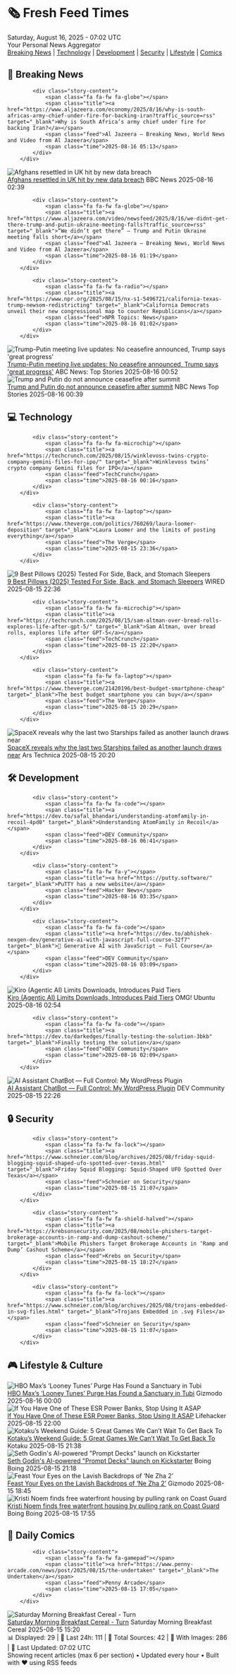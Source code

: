 <!-- Processing 54 RSS feeds at 2025-08-16 07:01:37 UTC -->
<!-- Processing: Dilbert -->
<!-- Processing: Cyanide & Happiness -->
<!-- Processing: Questionable Content -->
<!-- Processing: Girl Genius -->
<!-- Processing: Dinosaur Comics -->
<!-- Processing: CNN Top Stories -->
<!-- Processing: CNN Breaking News -->
<!-- Processing: BBC World News -->
<!-- Processing: BBC Breaking News -->
<!-- Processing: Al Jazeera Breaking News -->
<!-- Processing: Reuters World News -->
<!-- Processing: ABC News Breaking -->
<!-- Processing: Guardian World News -->
<!-- Processing: O'Reilly Radar -->
<!-- Processing: Slashdot -->
<!-- Processing: Dev.to -->
<!-- Processing: StackOverflow Blog -->
<!-- Processing: Phoronix Linux News -->
<!-- Processing: It's FOSS -->
<!-- Processing: Linux.com -->
<!-- Processing: Red Hat Blog -->
<!-- Processing: Ubuntu Blog -->
<!-- Processing: GitLab Blog -->
<!-- Processing: InfoQ -->
<!-- Processing: DZone -->
<!-- Processing: The Pragmatic Engineer -->
<!-- Processing: Lifehacker -->
<!-- Processing: Kotaku -->
<!-- Processing: Boing Boing -->
<!-- Processing: Krebs on Security -->
<!-- Processing: Schneier on Security -->
<!-- Generated 3 new posts out of 31 feeds processed -->
<div class="newspaper-header">
    <h1 class="newspaper-title">🗞️ Fresh Feed Times</h1>
    <div class="newspaper-date">Saturday, August 16, 2025 - 07:02 UTC</div>
    <div class="newspaper-subtitle">Your Personal News Aggregator</div>
</div>

<div class="newspaper-nav">
    <a href="#breaking">Breaking News</a> |
    <a href="#tech">Technology</a> |
    <a href="#dev">Development</a> |
    <a href="#security">Security</a> |
    <a href="#lifestyle">Lifestyle</a> |
    <a href="#webcomics">Comics</a>
</div>

<div class="news-section breaking-news" id="breaking">
<h2 class="section-header">🚨 Breaking News</h2>
<div class="stories-container">
<div class="story">
            
            <div class="story-content">
                <span class="fa fa-fw fa-globe"></span>
                <span class="title"><a href="https://www.aljazeera.com/economy/2025/8/16/why-is-south-africas-army-chief-under-fire-for-backing-iran?traffic_source=rss" target="_blank">Why is South Africa’s army chief under fire for backing Iran?</a></span>
                <span class="feed">Al Jazeera – Breaking News, World News and Video from Al Jazeera</span>
                <span class="time">2025-08-16 05:13</span>
            </div>
        </div>
<div class="story">
            <img src="https://ichef.bbci.co.uk/ace/standard/240/cpsprodpb/1e3b/live/8ceee5b0-7a59-11f0-a34f-318be3fb0481.jpg" alt="Afghans resettled in UK hit by new data breach" class="story-image" loading="lazy" onerror="this.style.display='none'">
            <div class="story-content">
                <span class="fa fa-fw fa-flag"></span>
                <span class="title"><a href="https://www.bbc.com/news/articles/ce87nyr3evro?at_medium=RSS&at_campaign=rss" target="_blank">Afghans resettled in UK hit by new data breach</a></span>
                <span class="feed">BBC News</span>
                <span class="time">2025-08-16 02:39</span>
            </div>
        </div>
<div class="story">
            
            <div class="story-content">
                <span class="fa fa-fw fa-globe"></span>
                <span class="title"><a href="https://www.aljazeera.com/video/newsfeed/2025/8/16/we-didnt-get-there-trump-and-putin-ukraine-meeting-falls?traffic_source=rss" target="_blank">“We didn’t get there” – Trump and Putin Ukraine meeting falls short</a></span>
                <span class="feed">Al Jazeera – Breaking News, World News and Video from Al Jazeera</span>
                <span class="time">2025-08-16 01:19</span>
            </div>
        </div>
<div class="story">
            
            <div class="story-content">
                <span class="fa fa-fw fa-radio"></span>
                <span class="title"><a href="https://www.npr.org/2025/08/15/nx-s1-5496721/california-texas-trump-newsom-redistricting" target="_blank">California Democrats unveil their new congressional map to counter Republicans</a></span>
                <span class="feed">NPR Topics: News</span>
                <span class="time">2025-08-16 01:02</span>
            </div>
        </div>
<div class="story">
            <img src="https://s.abcnews.com/images/US/summit-73-gty-gmh-250815_1755304144881_hpMain_4x3t_384.jpg" alt="Trump-Putin meeting live updates: No ceasefire announced, Trump says &#x27;great progress&#x27;" class="story-image" loading="lazy" onerror="this.style.display='none'">
            <div class="story-content">
                <span class="fa fa-fw fa-tv"></span>
                <span class="title"><a href="https://abcnews.go.com/Politics/live-updates/trump-putin-meeting-summit-alaska/?id=124656413" target="_blank">Trump-Putin meeting live updates: No ceasefire announced, Trump says &#x27;great progress&#x27;</a></span>
                <span class="feed">ABC News: Top Stories</span>
                <span class="time">2025-08-16 00:52</span>
            </div>
        </div>
<div class="story">
            <img src="https://media-cldnry.s-nbcnews.com/image/upload/t_fit_1500w/mpx/2704722219/2025_08/1755307609897_nn_tll_trump_putin_alaska_summit_250815_1920x1080-o8o68b.jpg" alt="Trump and Putin do not announce ceasefire after summit" class="story-image" loading="lazy" onerror="this.style.display='none'">
            <div class="story-content">
                <span class="fa fa-fw fa-broadcast-tower"></span>
                <span class="title"><a href="https://www.nbcnews.com/nightly-news/video/trump-and-putin-do-not-announce-ceasefire-after-summit-245112389513" target="_blank">Trump and Putin do not announce ceasefire after summit</a></span>
                <span class="feed">NBC News Top Stories</span>
                <span class="time">2025-08-16 00:39</span>
            </div>
        </div>
</div>
</div>
<div class="news-section tech-news" id="tech">
<h2 class="section-header">💻 Technology</h2>
<div class="stories-container">
<div class="story">
            
            <div class="story-content">
                <span class="fa fa-fw fa-microchip"></span>
                <span class="title"><a href="https://techcrunch.com/2025/08/15/winklevoss-twins-crypto-company-gemini-files-for-ipo/" target="_blank">Winklevoss twins’ crypto company Gemini files for IPO</a></span>
                <span class="feed">TechCrunch</span>
                <span class="time">2025-08-16 00:16</span>
            </div>
        </div>
<div class="story">
            
            <div class="story-content">
                <span class="fa fa-fw fa-laptop"></span>
                <span class="title"><a href="https://www.theverge.com/politics/760269/laura-loomer-deposition" target="_blank">Laura Loomer and the limits of posting everything</a></span>
                <span class="feed">The Verge</span>
                <span class="time">2025-08-15 23:36</span>
            </div>
        </div>
<div class="story">
            <img src="https://media.wired.com/photos/689e4641ba007d0d81f82fd6/master/pass/The%20Best%20Pillows%20for%20a%20Restful%20Night%E2%80%99s%20Sleep%20AUG.png" alt="9 Best Pillows (2025) Tested For Side, Back, and Stomach Sleepers" class="story-image" loading="lazy" onerror="this.style.display='none'">
            <div class="story-content">
                <span class="fa fa-fw fa-bolt"></span>
                <span class="title"><a href="https://www.wired.com/gallery/best-pillows/" target="_blank">9 Best Pillows (2025) Tested For Side, Back, and Stomach Sleepers</a></span>
                <span class="feed">WIRED</span>
                <span class="time">2025-08-15 22:36</span>
            </div>
        </div>
<div class="story">
            
            <div class="story-content">
                <span class="fa fa-fw fa-microchip"></span>
                <span class="title"><a href="https://techcrunch.com/2025/08/15/sam-altman-over-bread-rolls-explores-life-after-gpt-5/" target="_blank">Sam Altman, over bread rolls, explores life after GPT-5</a></span>
                <span class="feed">TechCrunch</span>
                <span class="time">2025-08-15 22:20</span>
            </div>
        </div>
<div class="story">
            
            <div class="story-content">
                <span class="fa fa-fw fa-laptop"></span>
                <span class="title"><a href="https://www.theverge.com/21420196/best-budget-smartphone-cheap" target="_blank">The best budget smartphone you can buy</a></span>
                <span class="feed">The Verge</span>
                <span class="time">2025-08-15 20:29</span>
            </div>
        </div>
<div class="story">
            <img src="https://cdn.arstechnica.net/wp-content/uploads/2025/08/ship37staticfire-500x500.jpg" alt="SpaceX reveals why the last two Starships failed as another launch draws near" class="story-image" loading="lazy" onerror="this.style.display='none'">
            <div class="story-content">
                <span class="fa fa-fw fa-cog"></span>
                <span class="title"><a href="https://arstechnica.com/space/2025/08/spacex-reveals-why-the-last-two-starships-failed-as-another-launch-draws-near/" target="_blank">SpaceX reveals why the last two Starships failed as another launch draws near</a></span>
                <span class="feed">Ars Technica</span>
                <span class="time">2025-08-15 20:20</span>
            </div>
        </div>
</div>
</div>
<div class="news-section dev-news" id="dev">
<h2 class="section-header">🛠️ Development</h2>
<div class="stories-container">
<div class="story">
            
            <div class="story-content">
                <span class="fa fa-fw fa-code"></span>
                <span class="title"><a href="https://dev.to/safal_bhandari/understanding-atomfamily-in-recoil-4pd0" target="_blank">Understanding AtomFamily in Recoil</a></span>
                <span class="feed">DEV Community</span>
                <span class="time">2025-08-16 06:41</span>
            </div>
        </div>
<div class="story">
            
            <div class="story-content">
                <span class="fa fa-fw fa-y"></span>
                <span class="title"><a href="https://putty.software/" target="_blank">PuTTY has a new website</a></span>
                <span class="feed">Hacker News</span>
                <span class="time">2025-08-16 03:35</span>
            </div>
        </div>
<div class="story">
            
            <div class="story-content">
                <span class="fa fa-fw fa-code"></span>
                <span class="title"><a href="https://dev.to/abhishek-nexgen-dev/generative-ai-with-javascript-full-course-32f7" target="_blank">🧠 Generative AI with JavaScript – Full Course</a></span>
                <span class="feed">DEV Community</span>
                <span class="time">2025-08-16 03:09</span>
            </div>
        </div>
<div class="story">
            <img src="https://i0.wp.com/www.omgubuntu.co.uk/wp-content/uploads/2025/07/kiro-logo.jpg?resize=406%2C232&amp;ssl=1" alt="Kiro (Agentic AI) Limits Downloads, Introduces Paid Tiers" class="story-image" loading="lazy" onerror="this.style.display='none'">
            <div class="story-content">
                <span class="fa fa-fw fa-ubuntu"></span>
                <span class="title"><a href="https://www.omgubuntu.co.uk/2025/08/kiro-agentic-ai-usage-limits-arrive" target="_blank">Kiro (Agentic AI) Limits Downloads, Introduces Paid Tiers</a></span>
                <span class="feed">OMG! Ubuntu</span>
                <span class="time">2025-08-16 02:54</span>
            </div>
        </div>
<div class="story">
            
            <div class="story-content">
                <span class="fa fa-fw fa-code"></span>
                <span class="title"><a href="https://dev.to/darkedges/finally-testing-the-solution-3bkb" target="_blank">Finally testing the solution</a></span>
                <span class="feed">DEV Community</span>
                <span class="time">2025-08-16 02:09</span>
            </div>
        </div>
<div class="story">
            <img src="https://media2.dev.to/dynamic/image/width=800%2Cheight=%2Cfit=scale-down%2Cgravity=auto%2Cformat=auto/https%3A%2F%2Fdev-to-uploads.s3.amazonaws.com%2Fuploads%2Farticles%2Fbjpi4nsmw1em2tzxechw.png" alt="AI Assistant ChatBot — Full Control: My WordPress Plugin" class="story-image" loading="lazy" onerror="this.style.display='none'">
            <div class="story-content">
                <span class="fa fa-fw fa-code"></span>
                <span class="title"><a href="https://dev.to/amarire-dev/ai-assistant-chatbot-full-control-my-wordpress-plugin-2fa5" target="_blank">AI Assistant ChatBot — Full Control: My WordPress Plugin</a></span>
                <span class="feed">DEV Community</span>
                <span class="time">2025-08-15 22:26</span>
            </div>
        </div>
</div>
</div>
<div class="news-section security-news" id="security">
<h2 class="section-header">🔒 Security</h2>
<div class="stories-container">
<div class="story">
            
            <div class="story-content">
                <span class="fa fa-fw fa-lock"></span>
                <span class="title"><a href="https://www.schneier.com/blog/archives/2025/08/friday-squid-blogging-squid-shaped-ufo-spotted-over-texas.html" target="_blank">Friday Squid Blogging: Squid-Shaped UFO Spotted Over Texas</a></span>
                <span class="feed">Schneier on Security</span>
                <span class="time">2025-08-15 21:07</span>
            </div>
        </div>
<div class="story">
            
            <div class="story-content">
                <span class="fa fa-fw fa-shield-halved"></span>
                <span class="title"><a href="https://krebsonsecurity.com/2025/08/mobile-phishers-target-brokerage-accounts-in-ramp-and-dump-cashout-scheme/" target="_blank">Mobile Phishers Target Brokerage Accounts in ‘Ramp and Dump’ Cashout Scheme</a></span>
                <span class="feed">Krebs on Security</span>
                <span class="time">2025-08-15 18:27</span>
            </div>
        </div>
<div class="story">
            
            <div class="story-content">
                <span class="fa fa-fw fa-lock"></span>
                <span class="title"><a href="https://www.schneier.com/blog/archives/2025/08/trojans-embedded-in-svg-files.html" target="_blank">Trojans Embedded in .svg Files</a></span>
                <span class="feed">Schneier on Security</span>
                <span class="time">2025-08-15 11:07</span>
            </div>
        </div>
</div>
</div>
<div class="news-section lifestyle-news" id="lifestyle">
<h2 class="section-header">🎮 Lifestyle & Culture</h2>
<div class="stories-container">
<div class="story">
            <img src="https://gizmodo.com/app/uploads/2025/08/Looney-Tunes-Warner-Bros.-Animation.jpg" alt="HBO Max’s ‘Looney Tunes’ Purge Has Found a Sanctuary in Tubi" class="story-image" loading="lazy" onerror="this.style.display='none'">
            <div class="story-content">
                <span class="fa fa-fw fa-computer"></span>
                <span class="title"><a href="https://gizmodo.com/hbo-maxs-looney-tunes-purge-has-found-a-sanctuary-in-tubi-2000643881" target="_blank">HBO Max’s ‘Looney Tunes’ Purge Has Found a Sanctuary in Tubi</a></span>
                <span class="feed">Gizmodo</span>
                <span class="time">2025-08-16 00:00</span>
            </div>
        </div>
<div class="story">
            <img src="https://lifehacker.com/imagery/articles/01K2QJXJH3BBRM3ED6RH1M42WF/hero-image.png" alt="If You Have One of These ESR Power Banks, Stop Using It ASAP" class="story-image" loading="lazy" onerror="this.style.display='none'">
            <div class="story-content">
                <span class="fa fa-fw fa-life-ring"></span>
                <span class="title"><a href="https://lifehacker.com/tech/esr-power-bank-recall?utm_medium=RSS" target="_blank">If You Have One of These ESR Power Banks, Stop Using It ASAP</a></span>
                <span class="feed">Lifehacker</span>
                <span class="time">2025-08-15 22:00</span>
            </div>
        </div>
<div class="story">
            <img src="https://kotaku.com/app/uploads/2025/08/KWGMAIN.jpg" alt="Kotaku’s Weekend Guide: 5 Great Games We Can’t Wait To Get Back To" class="story-image" loading="lazy" onerror="this.style.display='none'">
            <div class="story-content">
                <span class="fa fa-fw fa-gamepad"></span>
                <span class="title"><a href="https://kotaku.com/kotaku-games-to-play-ovis-loop-off-silent-hill-football-26-2000618113" target="_blank">Kotaku’s Weekend Guide: 5 Great Games We Can’t Wait To Get Back To</a></span>
                <span class="feed">Kotaku</span>
                <span class="time">2025-08-15 21:38</span>
            </div>
        </div>
<div class="story">
            <img src="https://i0.wp.com/boingboing.net/wp-content/uploads/2025/08/prompt-decks.jpg?fit=1200%2C651&amp;quality=60&amp;ssl=1" alt="Seth Godin&#x27;s AI-powered &quot;Prompt Decks&quot; launch on Kickstarter" class="story-image" loading="lazy" onerror="this.style.display='none'">
            <div class="story-content">
                <span class="fa fa-fw fa-arrow-right"></span>
                <span class="title"><a href="https://boingboing.net/2025/08/15/seth-godins-ai-powered-prompt-decks-launch-on-kickstarter.html" target="_blank">Seth Godin&#x27;s AI-powered &quot;Prompt Decks&quot; launch on Kickstarter</a></span>
                <span class="feed">Boing Boing</span>
                <span class="time">2025-08-15 21:18</span>
            </div>
        </div>
<div class="story">
            <img src="https://gizmodo.com/app/uploads/2025/08/Ne-Zha.jpg" alt="Feast Your Eyes on the Lavish Backdrops of ‘Ne Zha 2’" class="story-image" loading="lazy" onerror="this.style.display='none'">
            <div class="story-content">
                <span class="fa fa-fw fa-computer"></span>
                <span class="title"><a href="https://gizmodo.com/feast-your-eyes-on-the-lavish-backdrops-of-ne-zha-2-2000643631" target="_blank">Feast Your Eyes on the Lavish Backdrops of ‘Ne Zha 2’</a></span>
                <span class="feed">Gizmodo</span>
                <span class="time">2025-08-15 18:45</span>
            </div>
        </div>
<div class="story">
            <img src="https://i0.wp.com/boingboing.net/wp-content/uploads/2025/08/noem.jpg?fit=1200%2C809&amp;quality=60&amp;ssl=1" alt="Kristi Noem finds free waterfront housing by pulling rank on Coast Guard" class="story-image" loading="lazy" onerror="this.style.display='none'">
            <div class="story-content">
                <span class="fa fa-fw fa-arrow-right"></span>
                <span class="title"><a href="https://boingboing.net/2025/08/15/kristi-noem-finds-free-waterfront-housing-by-pulling-rank-on-coast-guard.html" target="_blank">Kristi Noem finds free waterfront housing by pulling rank on Coast Guard</a></span>
                <span class="feed">Boing Boing</span>
                <span class="time">2025-08-15 17:55</span>
            </div>
        </div>
</div>
</div>
<div class="news-section webcomics-section" id="webcomics">
<h2 class="section-header">🎨 Daily Comics</h2>
<div class="stories-container">
<div class="story">
            
            <div class="story-content">
                <span class="fa fa-fw fa-gamepad"></span>
                <span class="title"><a href="https://www.penny-arcade.com/news/post/2025/08/15/the-undertaken" target="_blank">The Undertaken</a></span>
                <span class="feed">Penny Arcade</span>
                <span class="time">2025-08-15 17:05</span>
            </div>
        </div>
<div class="story">
            <img src="https://www.smbc-comics.com/comics/1755141159-20250815.png" alt="Saturday Morning Breakfast Cereal - Turn" class="story-image" loading="lazy" onerror="this.style.display='none'">
            <div class="story-content">
                <span class="fa fa-fw fa-smile"></span>
                <span class="title"><a href="https://www.smbc-comics.com/comic/turn" target="_blank">Saturday Morning Breakfast Cereal - Turn</a></span>
                <span class="feed">Saturday Morning Breakfast Cereal</span>
                <span class="time">2025-08-15 15:20</span>
            </div>
        </div>
</div>
</div>

<div class="newspaper-footer">
    <div class="stats">
        📊 Displayed: 29 | 📅 Last 24h: 111 | 📡 Total Sources: 42 | 📸 With Images: 286 |
        🔄 Last Updated: 07:02 UTC
    </div>
    <div class="footer-note">
        Showing recent articles (max 6 per section) • Updated every hour • Built with ❤️ using RSS feeds
    </div>
</div>
